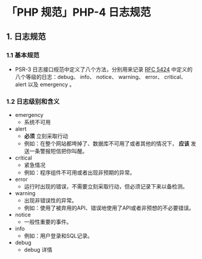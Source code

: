 # 「PHP 规范」PHP-4 日志规范

## 1. 日志规范

### 1.1 基本规范

- PSR-3 日志接口规范中定义了八个方法，分别用来记录 [RFC 5424](http://tools.ietf.org/html/rfc5424) 中定义的八个等级的日志：debug、 info、 notice、 warning、 error、 critical、 alert 以及 emergency 。

### 1.2 日志级别和含义

- emergency
    - 系统不可用
- alert
    - **必须** 立刻采取行动
    - 例如：在整个网站都垮掉了、数据库不可用了或者其他的情况下， **应该** 发送一条警报短信把你叫醒。
- critical
    - 紧急情况
    - 例如：程序组件不可用或者出现非预期的异常。
- error
    - 运行时出现的错误，不需要立刻采取行动，但必须记录下来以备检测。
- warning
    - 出现非错误性的异常。
    - 例如：使用了被弃用的API、错误地使用了API或者非预想的不必要错误。
- notice
    - 一般性重要的事件。
- info
    - 例如：用户登录和SQL记录。
- debug
    - debug 详情
